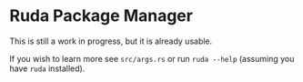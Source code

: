 # Ruda Package Manager

This is still a work in progress, but it is already usable.

If you wish to learn more see `src/args.rs` or run `ruda --help` (assuming you have `ruda` installed).